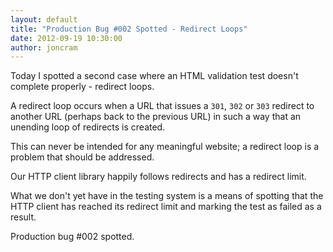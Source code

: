 ```yaml
---
layout: default
title: "Production Bug #002 Spotted - Redirect Loops"
date: 2012-09-19 10:30:00
author: joncram
---
```

    
Today I spotted a second case where an HTML validation test doesn't
complete properly - redirect loops.

A redirect loop occurs when a URL that issues a `301`, `302` or `303`
redirect to another URL (perhaps back to the previous URL) in such a way
that an unending loop of redirects is created.

This can never be intended for any meaningful website; a redirect loop
is a problem that should be addressed.

Our HTTP client library happily follows redirects and has a redirect limit.

What we don't yet have in the testing system is a means of spotting
that the HTTP client has reached its redirect limit and marking the test
as failed as a result.

Production bug #002 spotted.
